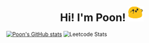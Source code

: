 <h1 align="center">
    Hi! I'm Poon!
    <img src="party_blob.gif" alt="Doge" width="40px" padding="0"/>
</h1>

[![Poon's GitHub stats](https://github-readme-stats.vercel.app/api?username=poon-zx)](https://github.com/anuraghazra/github-readme-stats)
![Leetcode Stats](https://leetcard.jacoblin.cool/poonzx?ext=heatmap)
